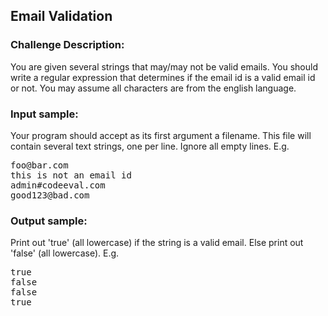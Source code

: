 <h2>Email Validation</h2>

<h3>Challenge Description:</h3>
<p>
    You are given several strings that may/may not be valid emails.
    You should write a regular expression that determines if the email
    id is a valid email id or not. You may assume all characters are
    from the english language.
</p>

<h3>Input sample:</h3>
<p>
    Your program should accept as its first argument a filename.
    This file will contain several text strings, one per line.
    Ignore all empty lines. E.g.
<br>
</p>
<pre class="description-input-output">foo@bar.com
this is not an email id
admin#codeeval.com
good123@bad.com</pre>

<h3>Output sample:</h3>

<p>
    Print out &apos;true&apos; (all lowercase) if the string is a valid email.
    Else print out &apos;false&apos; (all lowercase). E.g.
</p>
<pre class="description-input-output">true
false
false
true</pre>